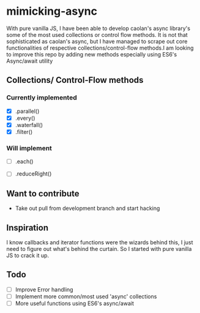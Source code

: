 # mimicking-async
With pure vanilla JS, I have been able to develop caolan's async library's some of the most used collections or control flow methods. It is not that sophisticated as caolan's async, but I have managed to scrape out core functionalities of respective collections/control-flow methods.I am looking to improve this repo by adding new methods especially using ES6's Async/await utility

## Collections/ Control-Flow methods 
### Currently implemented
- [X] .parallel()
- [X] .every()
- [X] .waterfall()
- [X] .filter()

### Will implement
- [ ] .each()
- [ ] .reduceRight()


## Want to contribute
- Take out pull from development branch and start hacking

## Inspiration
I know callbacks and iterator functions were the wizards behind this, I just need to figure out what's behind the curtain. So I started with pure vanilla JS to crack it up.

## Todo
- [ ] Improve Error handling
- [ ] Implement more common/most used 'async' collections
- [ ] More useful functions using ES6's async/await
